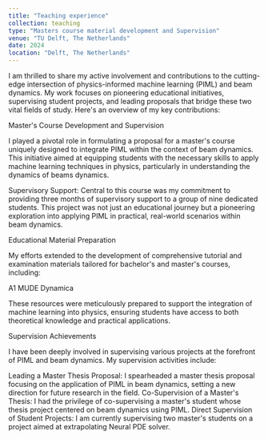 ```yaml
---
title: "Teaching experience"
collection: teaching
type: "Masters course material development and Supervision"
venue: "TU Delft, The Netherlands"
date: 2024
location: "Delft, The Netherlands"
---
```


I am thrilled to share my active involvement and contributions to the cutting-edge intersection of physics-informed machine learning (PIML) and beam dynamics. My work focuses on pioneering educational initiatives, supervising student projects, and leading proposals that bridge these two vital fields of study. Here's an overview of my key contributions:

Master's Course Development and Supervision

I played a pivotal role in formulating a proposal for a master's course uniquely designed to integrate PIML within the context of beam dynamics. This initiative aimed at equipping students with the necessary skills to apply machine learning techniques in physics, particularly in understanding the dynamics of beams dynamics.

Supervisory Support: Central to this course was my commitment to providing three months of supervisory support to a group of nine dedicated students. This project was not just an educational journey but a pioneering exploration into applying PIML in practical, real-world scenarios within beam dynamics.

Educational Material Preparation

My efforts extended to the development of comprehensive tutorial and examination materials tailored for bachelor's and master's courses, including:

A1
MUDE
Dynamica

These resources were meticulously prepared to support the integration of machine learning into physics, ensuring students have access to both theoretical knowledge and practical applications.

Supervision Achievements

I have been deeply involved in supervising various projects at the forefront of PIML and beam dynamics. My supervision activities include:

Leading a Master Thesis Proposal: I spearheaded a master thesis proposal focusing on the application of PIML in beam dynamics, setting a new direction for future research in the field.
Co-Supervision of a Master's Thesis: I had the privilege of co-supervising a master's student whose thesis project centered on beam dynamics using PIML.
Direct Supervision of Student Projects: I am currently supervising two master's students on a project aimed at extrapolating Neural PDE solver.
